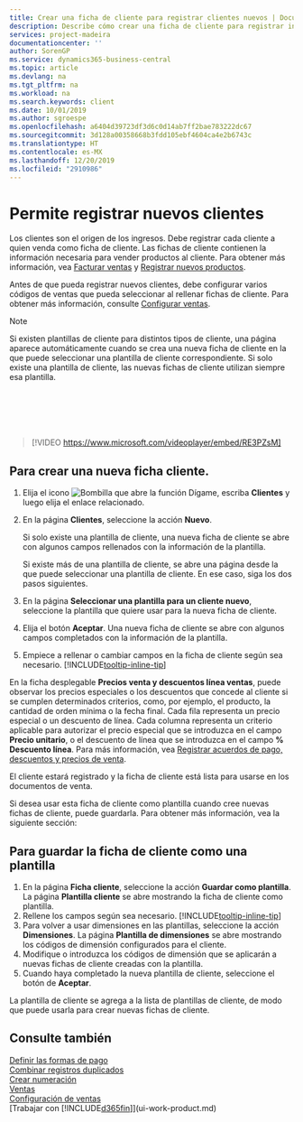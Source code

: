 ```yaml
---
title: Crear una ficha de cliente para registrar clientes nuevos | Documentos de Microsoft
description: Describe cómo crear una ficha de cliente para registrar información acerca de cada cliente nuevo o existente a los que venda productos.
services: project-madeira
documentationcenter: ''
author: SorenGP
ms.service: dynamics365-business-central
ms.topic: article
ms.devlang: na
ms.tgt_pltfrm: na
ms.workload: na
ms.search.keywords: client
ms.date: 10/01/2019
ms.author: sgroespe
ms.openlocfilehash: a6404d39723df3d6c0d14ab7ff2bae783222dc67
ms.sourcegitcommit: 3d128a00358668b3fdd105ebf4604ca4e2b6743c
ms.translationtype: HT
ms.contentlocale: es-MX
ms.lasthandoff: 12/20/2019
ms.locfileid: "2910986"
---
```

# <a name="register-new-customers"></a>Permite registrar nuevos clientes
Los clientes son el origen de los ingresos. Debe registrar cada cliente a quien venda como ficha de cliente. Las fichas de cliente contienen la información necesaria para vender productos al cliente. Para obtener más información, vea [Facturar ventas](sales-how-invoice-sales.md) y [Registrar nuevos productos](inventory-how-register-new-items.md).  

Antes de que pueda registrar nuevos clientes, debe configurar varios códigos de ventas que pueda seleccionar al rellenar fichas de cliente. Para obtener más información, consulte [Configurar ventas](sales-setup-sales.md).

> [!NOTE]  
>   Si existen plantillas de cliente para distintos tipos de cliente, una página aparece automáticamente cuando se crea una nueva ficha de cliente en la que puede seleccionar una plantilla de cliente correspondiente. Si solo existe una plantilla de cliente, las nuevas fichas de cliente utilizan siempre esa plantilla.  
<br><br>  
<br><br>  
  
> [!VIDEO https://www.microsoft.com/videoplayer/embed/RE3PZsM]

## <a name="to-create-a-new-customer-card"></a>Para crear una nueva ficha cliente.
1. Elija el icono ![Bombilla que abre la función Dígame](media/ui-search/search_small.png "Dígame qué desea hacer"), escriba **Clientes** y luego elija el enlace relacionado.  
2. En la página **Clientes**, seleccione la acción **Nuevo**.

    Si solo existe una plantilla de cliente, una nueva ficha de cliente se abre con algunos campos rellenados con la información de la plantilla.

    Si existe más de una plantilla de cliente, se abre una página desde la que puede seleccionar una plantilla de cliente. En ese caso, siga los dos pasos siguientes.
3. En la página **Seleccionar una plantilla para un cliente nuevo**, seleccione la plantilla que quiere usar para la nueva ficha de cliente.
4. Elija el botón **Aceptar**. Una nueva ficha de cliente se abre con algunos campos completados con la información de la plantilla.  
5. Empiece a rellenar o cambiar campos en la ficha de cliente según sea necesario. [!INCLUDE[tooltip-inline-tip](includes/tooltip-inline-tip_md.md)]

En la ficha desplegable **Precios venta y descuentos línea ventas**, puede observar los precios especiales o los descuentos que concede al cliente si se cumplen determinados criterios, como, por ejemplo, el producto, la cantidad de orden mínima o la fecha final. Cada fila representa un precio especial o un descuento de línea. Cada columna representa un criterio aplicable para autorizar el precio especial que se introduzca en el campo **Precio unitario**, o el descuento de línea que se introduzca en el campo **% Descuento línea**. Para más información, vea [Registrar acuerdos de pago, descuentos y precios de venta](sales-how-record-sales-price-discount-payment-agreements.md).

El cliente estará registrado y la ficha de cliente está lista para usarse en los documentos de venta.

Si desea usar esta ficha de cliente como plantilla cuando cree nuevas fichas de cliente, puede guardarla. Para obtener más información, vea la siguiente sección:

## <a name="to-save-the-customer-card-as-a-template"></a>Para guardar la ficha de cliente como una plantilla
1. En la página **Ficha cliente**, seleccione la acción **Guardar como plantilla**. La página **Plantilla cliente** se abre mostrando la ficha de cliente como plantilla.
2. Rellene los campos según sea necesario. [!INCLUDE[tooltip-inline-tip](includes/tooltip-inline-tip_md.md)]
3. Para volver a usar dimensiones en las plantillas, seleccione la acción **Dimensiones**. La página **Plantilla de dimensiones** se abre mostrando los códigos de dimensión configurados para el cliente.
4. Modifique o introduzca los códigos de dimensión que se aplicarán a nuevas fichas de cliente creadas con la plantilla.  
5. Cuando haya completado la nueva plantilla de cliente, seleccione el botón de **Aceptar**.

La plantilla de cliente se agrega a la lista de plantillas de cliente, de modo que puede usarla para crear nuevas fichas de cliente.

## <a name="see-also"></a>Consulte también
[Definir las formas de pago](finance-payment-methods.md)  
[Combinar registros duplicados](sales-how-merge-duplicate-records.md)  
[Crear numeración](ui-create-number-series.md)  
[Ventas](sales-manage-sales.md)    
[Configuración de ventas](sales-setup-sales.md)    
[Trabajar con [!INCLUDE[d365fin](includes/d365fin_md.md)]](ui-work-product.md)
